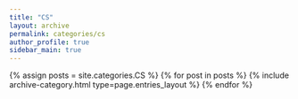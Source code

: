 ```yaml
---
title: "CS"
layout: archive
permalink: categories/cs
author_profile: true
sidebar_main: true
---
```


{% assign posts = site.categories.CS %}
{% for post in posts %} {% include archive-category.html type=page.entries_layout %} {% endfor %}
